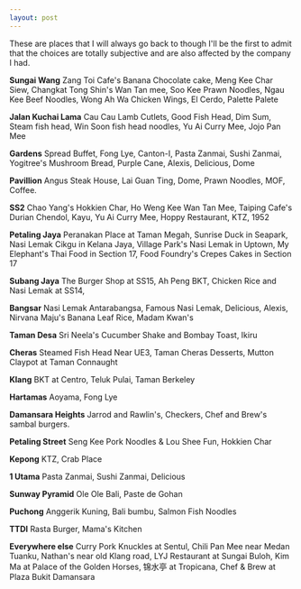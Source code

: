 ```yaml
---
layout: post
---  
```

These are places that I will always go back to though I'll be the first to admit that the choices are totally subjective and are also affected by the company I had.

**Sungai Wang** Zang Toi Cafe's Banana Chocolate cake, Meng Kee Char Siew, Changkat Tong Shin's Wan Tan mee, Soo Kee Prawn Noodles, Ngau Kee Beef Noodles, Wong Ah Wa Chicken Wings, El Cerdo, Palette Palete

**Jalan Kuchai Lama** Cau Cau Lamb Cutlets, Good Fish Head, Dim Sum, Steam fish head, Win Soon fish head noodles, Yu Ai Curry Mee, Jojo Pan Mee

**Gardens** Spread Buffet, Fong Lye, Canton-I, Pasta Zanmai, Sushi Zanmai, Yogitree's  Mushroom Bread, Purple Cane, Alexis, Delicious, Dome

**Pavillion** Angus Steak House, Lai Guan Ting, Dome, Prawn Noodles, MOF, Coffee.

**SS2** Chao Yang's Hokkien Char,  Ho Weng Kee Wan Tan Mee, Taiping Cafe's Durian Chendol, Kayu, Yu Ai Curry Mee, Hoppy Restaurant, KTZ, 1952

**Petaling Jaya** Peranakan Place at Taman Megah, Sunrise Duck in Seapark, Nasi Lemak Cikgu in Kelana Jaya, Village Park's Nasi Lemak in Uptown, My Elephant's Thai Food in Section 17, Food Foundry's Crepes Cakes in Section 17

**Subang Jaya** The Burger Shop at SS15, Ah Peng BKT, Chicken Rice and Nasi Lemak at SS14, 

**Bangsar** Nasi Lemak Antarabangsa, Famous Nasi Lemak, Delicious, Alexis,  Nirvana Maju's Banana Leaf Rice, Madam Kwan's

**Taman Desa** Sri Neela's Cucumber Shake and Bombay Toast, Ikiru

**Cheras** Steamed Fish Head Near UE3, Taman Cheras Desserts,  Mutton Claypot at Taman Connaught

**Klang** BKT at Centro, Teluk Pulai, Taman Berkeley

**Hartamas** Aoyama, Fong Lye

**Damansara Heights** Jarrod and Rawlin's, Checkers, Chef and Brew's sambal burgers.

**Petaling Street** Seng Kee Pork Noodles & Lou Shee Fun, Hokkien Char

**Kepong** KTZ, Crab Place

**1 Utama** Pasta Zanmai, Sushi Zanmai, Delicious

**Sunway Pyramid** Ole Ole Bali, Paste de Gohan

**Puchong** Anggerik Kuning, Bali bumbu, Salmon Fish Noodles

**TTDI** Rasta Burger, Mama's Kitchen

**Everywhere else** Curry Pork Knuckles at Sentul, Chili Pan Mee near Medan Tuanku, Nathan's near old Klang road, LYJ Restaurant at Sungai Buloh, Kim Ma at Palace of the Golden Horses,  锦水亭 at Tropicana, Chef & Brew at Plaza Bukit Damansara

